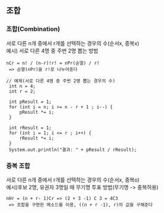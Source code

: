 ## 조합

### 조합(Combination)
서로 다른 n개 중에서 r개를 선택하는 경우의 수(순서x, 중복x)  
예시) 서로 다른 4명 중 주번 2명 뽑는 방법  

    nCr = n! / (n-r)!r! = nPr(순열) / r!   
     => 순열(nPr)을 r!로 나누어준다

    // 예제(서로 다른 4명 중 주번 2명 뽑는 경우의 수)
     int n = 4;
     int r = 2;

     int pResult = 1;
     for (int i = n; i >= n - r + 1 ; i--) {
         pResult *= i;
     }

     int rResult = 1;
     for (int i = 1; i <= r ; i++) {
         rResult *= i;
     }
     System.out.println("결과: " + pResult / rResult);


### 중복 조합
서로 다른 n개 중에서 r개를 선택하는 경우의 수(순서x, 중복o)  
예시)후보 2명, 유권자 3명일 때 무기명 투표 방법(무기명 -> 중복허용)


    nHr = (n + r- 1)Cr => (2 + 3 -1) C 3 = 4C3
     => 조합을 구현한 메소드를 이용, ((n + r -1), r)의 값을 구해준다
